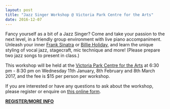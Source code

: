 ```yaml
---
layout: post
title: "Jazz Singer Workshop @ Victoria Park Centre for the Arts"
date: 2016-12-07
---
```


Fancy yourself as a bit of a Jazz Singer? Come and take your passion to the next level, in a friendly group environment with live piano accompaniment. Unleash your inner [Frank Sinatra](https://en.wikipedia.org/wiki/Frank_Sinatra) or [Billie Holiday](https://en.wikipedia.org/wiki/Billie_Holiday), and learn the unique styling of vocal jazz, stagecraft, mic technique and more! (Please prepare two jazz songs to present in class.)

This workshop will be held at the [Victoria Park Centre for the Arts](http://www.vicparkarts.org.au/index.php/workshops/one-day-weekend-workshops) at 6:30 pm - 8:30 pm on Wednesday 11th January, 8th February and 8th March 2017, and the fee is $15 per person per workshop.

If you are interested or have any questions to ask about the workshop, please register or enquire on [this online form](https://goo.gl/forms/Tvmvft4ytTshmvDN2).

**[REGISTER/MORE INFO](https://goo.gl/forms/Tvmvft4ytTshmvDN2)**